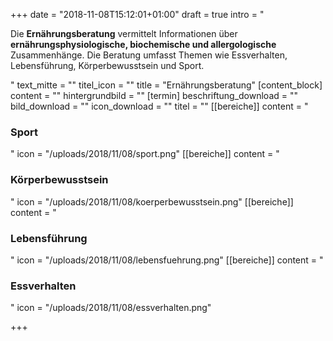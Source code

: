 +++
date = "2018-11-08T15:12:01+01:00"
draft = true
intro = "<p>Die <strong>Ernährungsberatung</strong> vermittelt Informationen über <strong>ernährungsphysiologische, biochemische und allergologische</strong> Zusammenhänge. Die Beratung umfasst Themen wie Essverhalten, Lebensführung, Körperbewusstsein und Sport.</p>"
text_mitte = ""
titel_icon = ""
title = "Ernährungsberatung"
[content_block]
content = ""
hintergrundbild = ""
[termin]
beschriftung_download = ""
bild_download = ""
icon_download = ""
titel = ""
[[bereiche]]
content = "<h3>Sport</h3>"
icon = "/uploads/2018/11/08/sport.png"
[[bereiche]]
content = "<h3>Körperbewusstsein</h3>"
icon = "/uploads/2018/11/08/koerperbewusstsein.png"
[[bereiche]]
content = "<h3>Lebensführung</h3>"
icon = "/uploads/2018/11/08/lebensfuehrung.png"
[[bereiche]]
content = "<h3>Essverhalten</h3>"
icon = "/uploads/2018/11/08/essverhalten.png"

+++
